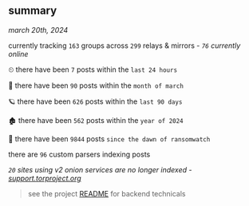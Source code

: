 
## summary
_march 20th, 2024_

currently tracking `163` groups across `299` relays & mirrors - _`76` currently online_

⏲ there have been `7` posts within the `last 24 hours`

🦈 there have been `90` posts within the `month of march`

🪐 there have been `626` posts within the `last 90 days`

🏚 there have been `562` posts within the `year of 2024`

🦕 there have been `9844` posts `since the dawn of ransomwatch`

there are `96` custom parsers indexing posts

_`20` sites using v2 onion services are no longer indexed - [support.torproject.org](https://support.torproject.org/onionservices/v2-deprecation/)_

> see the project [README](https://github.com/joshhighet/ransomwatch#ransomwatch--) for backend technicals
